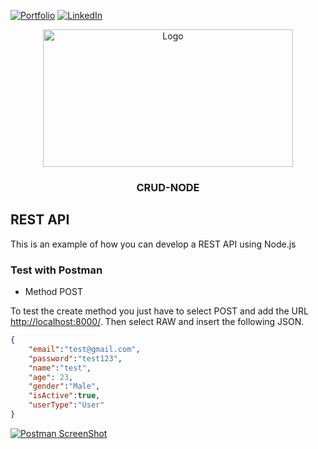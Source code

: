 [![Portfolio][portfolio-shield]][portfolio-url]
[![LinkedIn][linkedin-shield]][linkedin-url]

<!-- PROJECT LOGO -->
<p align="center">
    <a href="https://github.com/torres274/crud-node">
        <img src="src/public/images/programming.svg" alt="Logo" width="400" height="220">
    </a>
    <h3 align="center">CRUD-NODE</h3>
</p>

<!-- ABOUT THE PROJECT -->

## REST API

This is an example of how you can develop a REST API using Node.js

### Test with Postman

- Method POST

To test the create method you just have to select POST and add the URL [http://localhost:8000/](http://localhost:8000/). Then select RAW and insert the following JSON.

```JSON
{
    "email":"test@gmail.com",
    "password":"test123",
    "name":"test",
    "age": 23,
    "gender":"Male",
    "isActive":true,
    "userType":"User"
}
```

[![Postman ScreenShot][postman-screenshot]](https://github.com/torres274/crud-node)

<!-- MARKDOWN LINKS & IMAGES -->

[portfolio-shield]: https://img.shields.io/badge/-Portfolio-black.svg?style=for-the-badge&logo=portfolio&colorB=555
[portfolio-url]: https://dtorres-portfolio.netlify.app/
[linkedin-shield]: https://img.shields.io/badge/-LinkedIn-black.svg?style=for-the-badge&logo=linkedin&colorB=555
[linkedin-url]: https://linkedin.com/in/daniel-torres-1996abc
[postman-screenshot]: src/public/images/postman.png

